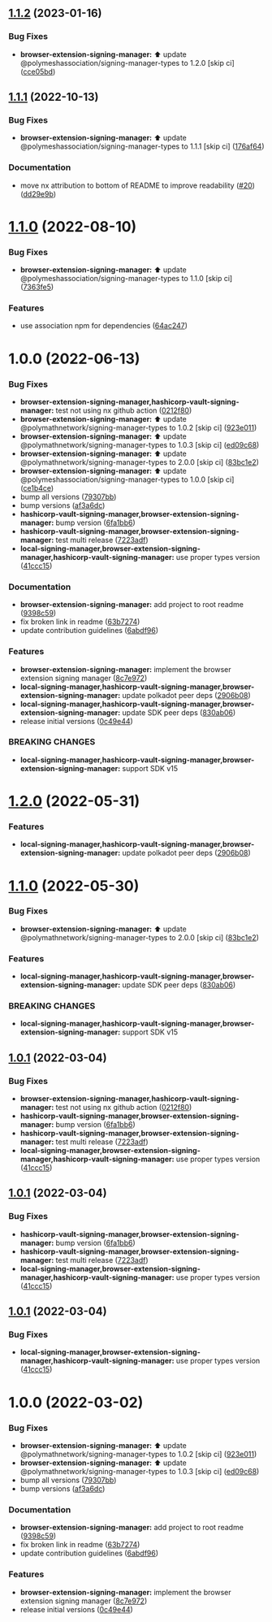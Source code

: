 ## [1.1.2](https://github.com/PolymeshAssociation/signing-managers/compare/@polymeshassociation/browser-extension-signing-manager@1.1.1...@polymeshassociation/browser-extension-signing-manager@1.1.2) (2023-01-16)


### Bug Fixes

* **browser-extension-signing-manager:** :arrow_up: update @polymeshassociation/signing-manager-types to 1.2.0 [skip ci] ([cce05bd](https://github.com/PolymeshAssociation/signing-managers/commit/cce05bdb71127d5bf2a17f9c2d75191c066b2511))

## [1.1.1](https://github.com/PolymeshAssociation/signing-managers/compare/@polymeshassociation/browser-extension-signing-manager@1.1.0...@polymeshassociation/browser-extension-signing-manager@1.1.1) (2022-10-13)


### Bug Fixes

* **browser-extension-signing-manager:** :arrow_up: update @polymeshassociation/signing-manager-types to 1.1.1 [skip ci] ([176af64](https://github.com/PolymeshAssociation/signing-managers/commit/176af644a76a1cd43e8717100d08c250bf748ceb))


### Documentation

* move nx attribution to bottom of README to improve readability ([#20](https://github.com/PolymeshAssociation/signing-managers/issues/20)) ([dd29e9b](https://github.com/PolymeshAssociation/signing-managers/commit/dd29e9b32a07a73834d0c77d38aafe34e8e288ed))

# [1.1.0](https://github.com/PolymeshAssociation/signing-managers/compare/@polymeshassociation/browser-extension-signing-manager@1.0.0...@polymeshassociation/browser-extension-signing-manager@1.1.0) (2022-08-10)


### Bug Fixes

* **browser-extension-signing-manager:** :arrow_up: update @polymeshassociation/signing-manager-types to 1.1.0 [skip ci] ([7363fe5](https://github.com/PolymeshAssociation/signing-managers/commit/7363fe5dfe43fe686dae3d7f0c5a14d2cf1702be))


### Features

* use association npm for dependencies ([64ac247](https://github.com/PolymeshAssociation/signing-managers/commit/64ac247ffc67fdd359bf1da73ad2df39d0b536ad))

# 1.0.0 (2022-06-13)


### Bug Fixes

* **browser-extension-signing-manager,hashicorp-vault-signing-manager:** test not using nx github action ([0212f80](https://github.com/PolymathNetwork/signing-managers/commit/0212f809202c0f21fa57ea3bfbf181cd27af72b2))
* **browser-extension-signing-manager:** :arrow_up: update @polymathnetwork/signing-manager-types to 1.0.2 [skip ci] ([923e011](https://github.com/PolymathNetwork/signing-managers/commit/923e01195c5956f527ebb301cb524cc9b57e66c5))
* **browser-extension-signing-manager:** :arrow_up: update @polymathnetwork/signing-manager-types to 1.0.3 [skip ci] ([ed09c68](https://github.com/PolymathNetwork/signing-managers/commit/ed09c6899b5e77e526b81895628cf8071149d9bd))
* **browser-extension-signing-manager:** :arrow_up: update @polymathnetwork/signing-manager-types to 2.0.0 [skip ci] ([83bc1e2](https://github.com/PolymathNetwork/signing-managers/commit/83bc1e24550ffa2ca980c547ae71cf85a26f903d))
* **browser-extension-signing-manager:** :arrow_up: update @polymeshassociation/signing-manager-types to 1.0.0 [skip ci] ([ce1b4ce](https://github.com/PolymathNetwork/signing-managers/commit/ce1b4ce35dcc83b98d12973537a6ab67ec6f7680))
* bump all versions ([79307bb](https://github.com/PolymathNetwork/signing-managers/commit/79307bb7aa18ef8abdd94865da7eed53997fe267))
* bump versions ([af3a6dc](https://github.com/PolymathNetwork/signing-managers/commit/af3a6dc9336bfa5d9d5fbe14d91165d056567165))
* **hashicorp-vault-signing-manager,browser-extension-signing-manager:** bump version ([6fa1bb6](https://github.com/PolymathNetwork/signing-managers/commit/6fa1bb6ad185040503df0ab7965bf5df93c3fe2e))
* **hashicorp-vault-signing-manager,browser-extension-signing-manager:** test multi release ([7223adf](https://github.com/PolymathNetwork/signing-managers/commit/7223adf1e5027554d4c66cd3c156e11913f72d10))
* **local-signing-manager,browser-extension-signing-manager,hashicorp-vault-signing-manager:** use proper types version ([41ccc15](https://github.com/PolymathNetwork/signing-managers/commit/41ccc15678c2a017474d9eef64eaf4c47366ecf3))


### Documentation

* **browser-extension-signing-manager:** add project to root readme ([9398c59](https://github.com/PolymathNetwork/signing-managers/commit/9398c59e2d6173a0bc3fa3a6f6347396f6da8b7c))
* fix broken link in readme ([63b7274](https://github.com/PolymathNetwork/signing-managers/commit/63b7274e78b99a712d5a92c3add52f067ba2cec8))
* update contribution guidelines ([6abdf96](https://github.com/PolymathNetwork/signing-managers/commit/6abdf96151f69584824a050e0bef13de0338acde))


### Features

* **browser-extension-signing-manager:** implement the browser extension signing manager ([8c7e972](https://github.com/PolymathNetwork/signing-managers/commit/8c7e97206b251eda6e56f99326e1b6bf1c2a604d))
* **local-signing-manager,hashicorp-vault-signing-manager,browser-extension-signing-manager:** update polkadot peer deps ([2906b08](https://github.com/PolymathNetwork/signing-managers/commit/2906b088981de1e7a5f5e0041c2a06607fba5bfb))
* **local-signing-manager,hashicorp-vault-signing-manager,browser-extension-signing-manager:** update SDK peer deps ([830ab06](https://github.com/PolymathNetwork/signing-managers/commit/830ab06373d5e516aba8f8868682ccaae08886e0))
* release initial versions ([0c49e44](https://github.com/PolymathNetwork/signing-managers/commit/0c49e441b4e68df3a9cc3985b11ade0de0a0f2a3))


### BREAKING CHANGES

* **local-signing-manager,hashicorp-vault-signing-manager,browser-extension-signing-manager:** support SDK v15

# [1.2.0](https://github.com/PolymathNetwork/signing-managers/compare/@polymathnetwork/browser-extension-signing-manager@1.1.0...@polymathnetwork/browser-extension-signing-manager@1.2.0) (2022-05-31)


### Features

* **local-signing-manager,hashicorp-vault-signing-manager,browser-extension-signing-manager:** update polkadot peer deps ([2906b08](https://github.com/PolymathNetwork/signing-managers/commit/2906b088981de1e7a5f5e0041c2a06607fba5bfb))

# [1.1.0](https://github.com/PolymathNetwork/signing-managers/compare/@polymathnetwork/browser-extension-signing-manager@1.0.1...@polymathnetwork/browser-extension-signing-manager@1.1.0) (2022-05-30)


### Bug Fixes

* **browser-extension-signing-manager:** :arrow_up: update @polymathnetwork/signing-manager-types to 2.0.0 [skip ci] ([83bc1e2](https://github.com/PolymathNetwork/signing-managers/commit/83bc1e24550ffa2ca980c547ae71cf85a26f903d))


### Features

* **local-signing-manager,hashicorp-vault-signing-manager,browser-extension-signing-manager:** update SDK peer deps ([830ab06](https://github.com/PolymathNetwork/signing-managers/commit/830ab06373d5e516aba8f8868682ccaae08886e0))


### BREAKING CHANGES

* **local-signing-manager,hashicorp-vault-signing-manager,browser-extension-signing-manager:** support SDK v15

## [1.0.1](https://github.com/PolymathNetwork/signing-managers/compare/@polymathnetwork/browser-extension-signing-manager@1.0.0...@polymathnetwork/browser-extension-signing-manager@1.0.1) (2022-03-04)


### Bug Fixes

* **browser-extension-signing-manager,hashicorp-vault-signing-manager:** test not using nx github action ([0212f80](https://github.com/PolymathNetwork/signing-managers/commit/0212f809202c0f21fa57ea3bfbf181cd27af72b2))
* **hashicorp-vault-signing-manager,browser-extension-signing-manager:** bump version ([6fa1bb6](https://github.com/PolymathNetwork/signing-managers/commit/6fa1bb6ad185040503df0ab7965bf5df93c3fe2e))
* **hashicorp-vault-signing-manager,browser-extension-signing-manager:** test multi release ([7223adf](https://github.com/PolymathNetwork/signing-managers/commit/7223adf1e5027554d4c66cd3c156e11913f72d10))
* **local-signing-manager,browser-extension-signing-manager,hashicorp-vault-signing-manager:** use proper types version ([41ccc15](https://github.com/PolymathNetwork/signing-managers/commit/41ccc15678c2a017474d9eef64eaf4c47366ecf3))

## [1.0.1](https://github.com/PolymathNetwork/signing-managers/compare/@polymathnetwork/browser-extension-signing-manager@1.0.0...@polymathnetwork/browser-extension-signing-manager@1.0.1) (2022-03-04)


### Bug Fixes

* **hashicorp-vault-signing-manager,browser-extension-signing-manager:** bump version ([6fa1bb6](https://github.com/PolymathNetwork/signing-managers/commit/6fa1bb6ad185040503df0ab7965bf5df93c3fe2e))
* **hashicorp-vault-signing-manager,browser-extension-signing-manager:** test multi release ([7223adf](https://github.com/PolymathNetwork/signing-managers/commit/7223adf1e5027554d4c66cd3c156e11913f72d10))
* **local-signing-manager,browser-extension-signing-manager,hashicorp-vault-signing-manager:** use proper types version ([41ccc15](https://github.com/PolymathNetwork/signing-managers/commit/41ccc15678c2a017474d9eef64eaf4c47366ecf3))

## [1.0.1](https://github.com/PolymathNetwork/signing-managers/compare/@polymathnetwork/browser-extension-signing-manager@1.0.0...@polymathnetwork/browser-extension-signing-manager@1.0.1) (2022-03-04)


### Bug Fixes

* **local-signing-manager,browser-extension-signing-manager,hashicorp-vault-signing-manager:** use proper types version ([41ccc15](https://github.com/PolymathNetwork/signing-managers/commit/41ccc15678c2a017474d9eef64eaf4c47366ecf3))

# 1.0.0 (2022-03-02)


### Bug Fixes

* **browser-extension-signing-manager:** :arrow_up: update @polymathnetwork/signing-manager-types to 1.0.2 [skip ci] ([923e011](https://github.com/PolymathNetwork/signing-managers/commit/923e01195c5956f527ebb301cb524cc9b57e66c5))
* **browser-extension-signing-manager:** :arrow_up: update @polymathnetwork/signing-manager-types to 1.0.3 [skip ci] ([ed09c68](https://github.com/PolymathNetwork/signing-managers/commit/ed09c6899b5e77e526b81895628cf8071149d9bd))
* bump all versions ([79307bb](https://github.com/PolymathNetwork/signing-managers/commit/79307bb7aa18ef8abdd94865da7eed53997fe267))
* bump versions ([af3a6dc](https://github.com/PolymathNetwork/signing-managers/commit/af3a6dc9336bfa5d9d5fbe14d91165d056567165))


### Documentation

* **browser-extension-signing-manager:** add project to root readme ([9398c59](https://github.com/PolymathNetwork/signing-managers/commit/9398c59e2d6173a0bc3fa3a6f6347396f6da8b7c))
* fix broken link in readme ([63b7274](https://github.com/PolymathNetwork/signing-managers/commit/63b7274e78b99a712d5a92c3add52f067ba2cec8))
* update contribution guidelines ([6abdf96](https://github.com/PolymathNetwork/signing-managers/commit/6abdf96151f69584824a050e0bef13de0338acde))


### Features

* **browser-extension-signing-manager:** implement the browser extension signing manager ([8c7e972](https://github.com/PolymathNetwork/signing-managers/commit/8c7e97206b251eda6e56f99326e1b6bf1c2a604d))
* release initial versions ([0c49e44](https://github.com/PolymathNetwork/signing-managers/commit/0c49e441b4e68df3a9cc3985b11ade0de0a0f2a3))
